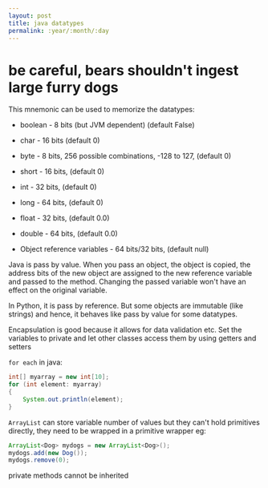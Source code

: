 ```yaml
---
layout: post
title: java datatypes
permalink: :year/:month/:day
---
```


# be careful, bears shouldn't ingest large furry dogs

This mnemonic can be used to memorize the datatypes:

 - boolean - 8 bits (but JVM dependent) (default False)
 - char - 16 bits (default 0)
 - byte - 8 bits, 256 possible combinations, -128 to 127, (default 0)
 - short - 16 bits, (default 0)
 - int - 32 bits, (default 0)
 - long - 64 bits, (default 0)
 - float - 32 bits, (default 0.0)
 - double - 64 bits, (default 0.0)

 - Object reference variables - 64 bits/32 bits, (default null)


 Java is pass by value. When you pass an object, the object is copied, the address bits of the new object are assigned to the new reference variable and passed to the method. Changing the passed variable won't have an effect on the original variable. 

 In Python, it is pass by reference. But some objects are immutable (like strings) and hence, it behaves like pass by value for some datatypes.

 Encapsulation is good because it allows for data validation etc. Set the variables to private and let other classes access them by using getters and setters

 `for each` in java:

```java
int[] myarray = new int[10];
for (int element: myarray)
{
    System.out.println(element);
}
```

`ArrayList` can store variable number of values but they can't hold primitives directly, they need to be wrapped in a primitive wrapper
eg: 

```java
ArrayList<Dog> mydogs = new ArrayList<Dog>();
mydogs.add(new Dog());
mydogs.remove(0);
```


private methods cannot be inherited


